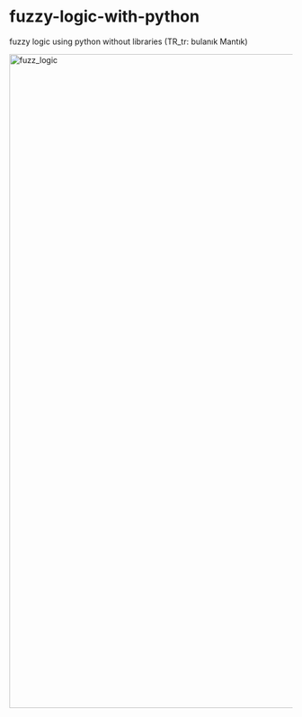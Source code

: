 # fuzzy-logic-with-python
fuzzy logic using python without libraries (TR_tr: bulanık Mantık)

<img width="1163" alt="fuzz_logic" src="https://user-images.githubusercontent.com/30449075/152980812-3c4aed6b-68e3-4e6c-a897-9232ad25e1b8.png">

